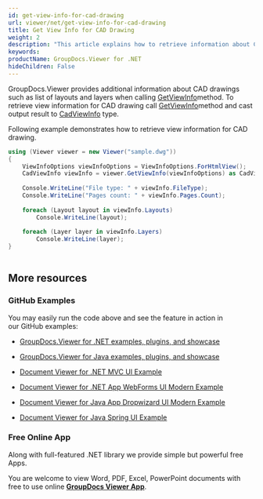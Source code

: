 ```yaml
---
id: get-view-info-for-cad-drawing
url: viewer/net/get-view-info-for-cad-drawing
title: Get View Info for CAD Drawing
weight: 2
description: "This article explains how to retrieve information about CAD drawings with GroupDocs.Viewer within your .NET applications."
keywords: 
productName: GroupDocs.Viewer for .NET
hideChildren: False
---
```

GroupDocs.Viewer provides additional information about CAD drawings such as list of layouts and layers when calling [GetViewInfo](https://apireference.groupdocs.com/net/viewer/groupdocs.viewer/viewer/methods/getviewinfo)method. To retrieve view information for CAD drawing call [GetViewInfo](https://apireference.groupdocs.com/net/viewer/groupdocs.viewer/viewer/methods/getviewinfo)method and cast output result to [CadViewInfo](https://apireference.groupdocs.com/net/viewer/groupdocs.viewer.results/cadviewinfo) type.

Following example demonstrates how to retrieve view information for CAD drawing.

```csharp
using (Viewer viewer = new Viewer("sample.dwg"))
{
    ViewInfoOptions viewInfoOptions = ViewInfoOptions.ForHtmlView();
    CadViewInfo viewInfo = viewer.GetViewInfo(viewInfoOptions) as CadViewInfo;
 
    Console.WriteLine("File type: " + viewInfo.FileType);
    Console.WriteLine("Pages count: " + viewInfo.Pages.Count);
     
    foreach (Layout layout in viewInfo.Layouts)
        Console.WriteLine(layout);
 
    foreach (Layer layer in viewInfo.Layers)
        Console.WriteLine(layer);
}    
      

```

## More resources

### GitHub Examples

You may easily run the code above and see the feature in action in our GitHub examples:

*   [GroupDocs.Viewer for .NET examples, plugins, and showcase](https://github.com/groupdocs-viewer/GroupDocs.Viewer-for-.NET)
    
*   [GroupDocs.Viewer for Java examples, plugins, and showcase](https://github.com/groupdocs-viewer/GroupDocs.Viewer-for-Java)
    
*   [Document Viewer for .NET MVC UI Example](https://github.com/groupdocs-viewer/GroupDocs.Viewer-for-.NET-MVC) 
    
*   [Document Viewer for .NET App WebForms UI Modern Example](https://github.com/groupdocs-viewer/GroupDocs.Viewer-for-.NET-WebForms)
    
*   [Document Viewer for Java App Dropwizard UI Modern Example](https://github.com/groupdocs-viewer/GroupDocs.Viewer-for-Java-Dropwizard)
    
*   [Document Viewer for Java Spring UI Example](https://github.com/groupdocs-viewer/GroupDocs.Viewer-for-Java-Spring)
    

### Free Online App

Along with full-featured .NET library we provide simple but powerful free Apps.

You are welcome to view Word, PDF, Excel, PowerPoint documents with free to use online **[GroupDocs Viewer App](https://products.groupdocs.app/viewer)**.

